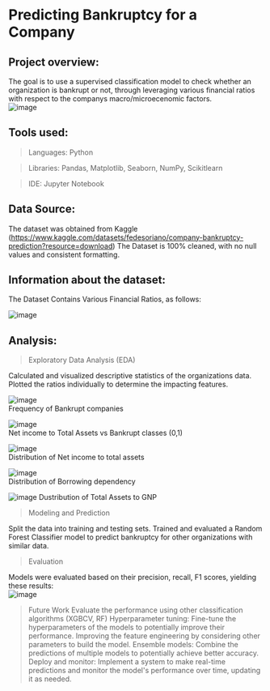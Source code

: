 # Predicting Bankruptcy for a Company

## Project overview:

The goal is to use a supervised classification model to check whether an organization is bankrupt or not, through leveraging various financial ratios with respect to the companys macro/microecenomic factors.  
![image](https://github.com/user-attachments/assets/391fd427-185e-48f5-9677-2a2aec072878)


## Tools used: 

>Languages: Python

>Libraries: Pandas, Matplotlib, Seaborn, NumPy, Scikitlearn

>IDE: Jupyter Notebook

## Data Source: 

The dataset was obtained from Kaggle (https://www.kaggle.com/datasets/fedesoriano/company-bankruptcy-prediction?resource=download)
The Dataset is 100% cleaned, with no null values and consistent formatting.

## Information about the dataset:

The Dataset Contains Various Financial Ratios, as follows:  

![image](https://github.com/user-attachments/assets/23d6ec36-aefd-4401-8718-926ce03c5e5d)

 
## Analysis:

>Exploratory Data Analysis (EDA)

Calculated and visualized descriptive statistics of the organizations data.
Plotted the ratios individually to determine the impacting features.  

![image](https://github.com/user-attachments/assets/a33347bb-cf76-4212-889c-5197cb1076e4)   
Frequency of Bankrupt companies  
  
![image](https://github.com/user-attachments/assets/7fa9678d-3668-485c-bad3-33e40ad03028)  
Net income to Total Assets vs Bankrupt classes (0,1)  
  
![image](https://github.com/user-attachments/assets/fc47a200-95f0-48f0-ac8b-f6ce10cca9ec)  
Distribution of Net income to total assets  

![image](https://github.com/user-attachments/assets/c39bc5bb-7155-4432-821d-18373a28a910)  
Distribution of Borrowing dependency  

![image](https://github.com/user-attachments/assets/0f8db311-924a-40b6-b44d-418f04d2600d)
Dustribution of Total Assets to GNP


>Modeling and Prediction

Split the data into training and testing sets.
Trained and evaluated a Random Forest Classifier model to predict bankruptcy for other organizations with similar data.

>Evaluation

Models were evaluated based on their precision, recall, F1 scores, yielding these results:  
![image](https://github.com/user-attachments/assets/4cb38994-a298-4852-a1d7-2d6dc692c807)


>Future Work
Evaluate the performance using other classification algorithms (XGBCV, RF)
Hyperparameter tuning: Fine-tune the hyperparameters of the models to potentially improve their performance.
Improving the feature engineering by considering other parameters to build the model.
Ensemble models: Combine the predictions of multiple models to potentially achieve better accuracy.
Deploy and monitor: Implement a system to make real-time predictions and monitor the model's performance over time, updating it as needed.
